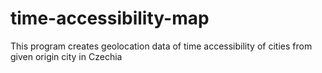 # time-accessibility-map
This program creates geolocation data of time accessibility of cities from given origin city in Czechia
